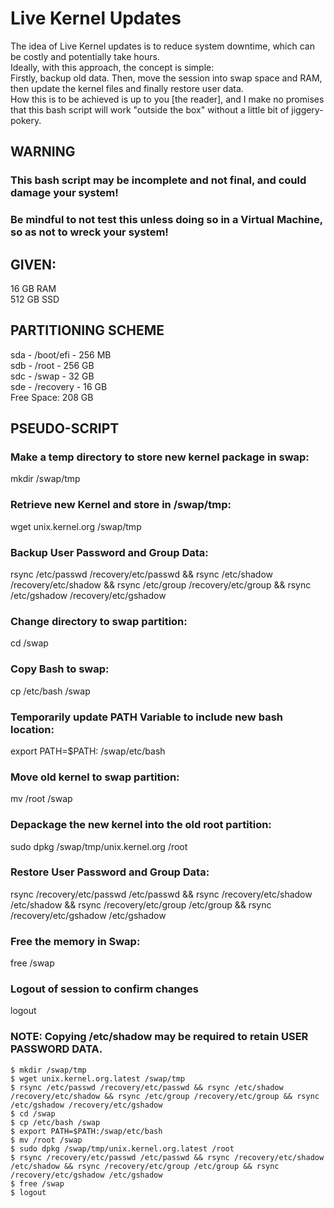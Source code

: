 # Live Kernel Updates
The idea of Live Kernel updates is to reduce system downtime, which can be costly and potentially take hours.  
Ideally, with this approach, the concept is simple:  
Firstly, backup old data. Then, move the session into swap space and RAM, then update the kernel files and finally restore user data.  
How this is to be achieved is up to you [the reader], and I make no promises that this bash script will work "outside the box" without a little bit of jiggery-pokery.  

## WARNING  
### This bash script may be incomplete and not final, and could damage your system!  
### Be mindful to not test this unless doing so in a Virtual Machine, so as not to wreck your system!

## GIVEN: 
16 GB RAM  
512 GB SSD

## PARTITIONING SCHEME
sda - /boot/efi - 256 MB  
sdb - /root - 256 GB  
sdc - /swap - 32 GB  
sde - /recovery - 16 GB  
Free Space: 208 GB  

## PSEUDO-SCRIPT
### Make a temp directory to store new kernel package in swap:  
mkdir /swap/tmp  

### Retrieve new Kernel and store in /swap/tmp:  
wget unix.kernel.org /swap/tmp  

### Backup User Password and Group Data:  
rsync /etc/passwd /recovery/etc/passwd && rsync /etc/shadow /recovery/etc/shadow && rsync /etc/group /recovery/etc/group && rsync /etc/gshadow /recovery/etc/gshadow

### Change directory to swap partition:  
cd /swap  

### Copy Bash to swap:  
cp /etc/bash /swap  

### Temporarily update PATH Variable to include new bash location:   
export PATH=$PATH: /swap/etc/bash

### Move old kernel to swap partition:  
mv /root /swap  

### Depackage the new kernel into the old root partition:  
sudo dpkg /swap/tmp/unix.kernel.org /root  

### Restore User Password and Group Data:  
rsync /recovery/etc/passwd /etc/passwd && rsync /recovery/etc/shadow /etc/shadow && rsync /recovery/etc/group /etc/group && rsync /recovery/etc/gshadow /etc/gshadow  

### Free the memory in Swap:  
free /swap  

### Logout of session to confirm changes  
logout  

### NOTE: Copying /etc/shadow may be required to retain USER PASSWORD DATA.  

```
$ mkdir /swap/tmp  
$ wget unix.kernel.org.latest /swap/tmp
$ rsync /etc/passwd /recovery/etc/passwd && rsync /etc/shadow /recovery/etc/shadow && rsync /etc/group /recovery/etc/group && rsync /etc/gshadow /recovery/etc/gshadow
$ cd /swap
$ cp /etc/bash /swap
$ export PATH=$PATH:/swap/etc/bash
$ mv /root /swap  
$ sudo dpkg /swap/tmp/unix.kernel.org.latest /root
$ rsync /recovery/etc/passwd /etc/passwd && rsync /recovery/etc/shadow /etc/shadow && rsync /recovery/etc/group /etc/group && rsync /recovery/etc/gshadow /etc/gshadow
$ free /swap
$ logout
```
